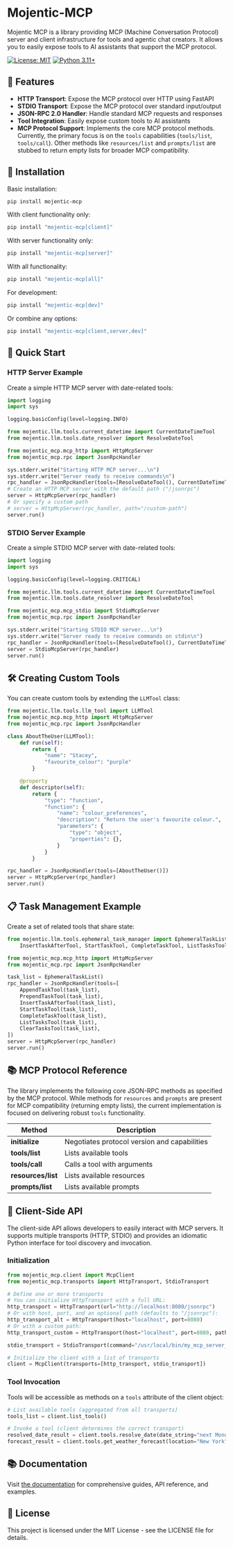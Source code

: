 # Mojentic-MCP

Mojentic MCP is a library providing MCP (Machine Conversation Protocol) server and client infrastructure for tools and agentic chat creators. It allows you to easily expose tools to AI assistants that support the MCP protocol.

[![License: MIT](https://img.shields.io/badge/License-MIT-yellow.svg)](https://opensource.org/licenses/MIT)
[![Python 3.11+](https://img.shields.io/badge/python-3.11+-blue.svg)](https://www.python.org/downloads/)

## 🚀 Features

- **HTTP Transport**: Expose the MCP protocol over HTTP using FastAPI
- **STDIO Transport**: Expose the MCP protocol over standard input/output
- **JSON-RPC 2.0 Handler**: Handle standard MCP requests and responses
- **Tool Integration**: Easily expose custom tools to AI assistants
- **MCP Protocol Support**: Implements the core MCP protocol methods. Currently, the primary focus is on the `tools` capabilities (`tools/list`, `tools/call`). Other methods like `resources/list` and `prompts/list` are stubbed to return empty lists for broader MCP compatibility.

## 🔧 Installation

Basic installation:
```bash
pip install mojentic-mcp
```

With client functionality only:
```bash
pip install "mojentic-mcp[client]"
```

With server functionality only:
```bash
pip install "mojentic-mcp[server]"
```

With all functionality:
```bash
pip install "mojentic-mcp[all]"
```

For development:
```bash
pip install "mojentic-mcp[dev]"
```

Or combine any options:
```bash
pip install "mojentic-mcp[client,server,dev]"
```

## 🚦 Quick Start

### HTTP Server Example

Create a simple HTTP MCP server with date-related tools:

```python
import logging
import sys

logging.basicConfig(level=logging.INFO)

from mojentic.llm.tools.current_datetime import CurrentDateTimeTool
from mojentic.llm.tools.date_resolver import ResolveDateTool

from mojentic_mcp.mcp_http import HttpMcpServer
from mojentic_mcp.rpc import JsonRpcHandler

sys.stderr.write("Starting HTTP MCP server...\n")
sys.stderr.write("Server ready to receive commands\n")
rpc_handler = JsonRpcHandler(tools=[ResolveDateTool(), CurrentDateTimeTool()])
# Create an HTTP MCP server with the default path ("/jsonrpc")
server = HttpMcpServer(rpc_handler)
# Or specify a custom path
# server = HttpMcpServer(rpc_handler, path="/custom-path")
server.run()
```

### STDIO Server Example

Create a simple STDIO MCP server with date-related tools:

```python
import logging
import sys

logging.basicConfig(level=logging.CRITICAL)

from mojentic.llm.tools.current_datetime import CurrentDateTimeTool
from mojentic.llm.tools.date_resolver import ResolveDateTool

from mojentic_mcp.mcp_stdio import StdioMcpServer
from mojentic_mcp.rpc import JsonRpcHandler

sys.stderr.write("Starting STDIO MCP server...\n")
sys.stderr.write("Server ready to receive commands on stdin\n")
rpc_handler = JsonRpcHandler(tools=[ResolveDateTool(), CurrentDateTimeTool()])
server = StdioMcpServer(rpc_handler)
server.run()
```

## 🛠️ Creating Custom Tools

You can create custom tools by extending the `LLMTool` class:

```python
from mojentic.llm.tools.llm_tool import LLMTool
from mojentic_mcp.mcp_http import HttpMcpServer
from mojentic_mcp.rpc import JsonRpcHandler

class AboutTheUser(LLMTool):
    def run(self):
        return {
            "name": "Stacey",
            "favourite_colour": "purple"
        }

    @property
    def descriptor(self):
        return {
            "type": "function",
            "function": {
                "name": "colour_preferences",
                "description": "Return the user's favourite colour.",
                "parameters": {
                    "type": "object",
                    "properties": {},
                }
            }
        }

rpc_handler = JsonRpcHandler(tools=[AboutTheUser()])
server = HttpMcpServer(rpc_handler)
server.run()
```

## 📋 Task Management Example

Create a set of related tools that share state:

```python
from mojentic.llm.tools.ephemeral_task_manager import EphemeralTaskList, AppendTaskTool, PrependTaskTool, \
    InsertTaskAfterTool, StartTaskTool, CompleteTaskTool, ListTasksTool, ClearTasksTool

from mojentic_mcp.mcp_http import HttpMcpServer
from mojentic_mcp.rpc import JsonRpcHandler

task_list = EphemeralTaskList()
rpc_handler = JsonRpcHandler(tools=[
    AppendTaskTool(task_list),
    PrependTaskTool(task_list),
    InsertTaskAfterTool(task_list),
    StartTaskTool(task_list),
    CompleteTaskTool(task_list),
    ListTasksTool(task_list),
    ClearTasksTool(task_list),
])
server = HttpMcpServer(rpc_handler)
server.run()
```

## 📚 MCP Protocol Reference

The library implements the following core JSON-RPC methods as specified by the MCP protocol. While methods for `resources` and `prompts` are present for MCP compatibility (returning empty lists), the current implementation is focused on delivering robust `tools` functionality.

| Method | Description |
|--------|-------------|
| **initialize** | Negotiates protocol version and capabilities |
| **tools/list** | Lists available tools |
| **tools/call** | Calls a tool with arguments |
| **resources/list** | Lists available resources |
| **prompts/list** | Lists available prompts |

## 🔌 Client-Side API

The client-side API allows developers to easily interact with MCP servers. It supports multiple transports (HTTP, STDIO) and provides an idiomatic Python interface for tool discovery and invocation.

### Initialization

```python
from mojentic_mcp.client import McpClient
from mojentic_mcp.transports import HttpTransport, StdioTransport

# Define one or more transports
# You can initialize HttpTransport with a full URL:
http_transport = HttpTransport(url="http://localhost:8080/jsonrpc")
# Or with host, port, and an optional path (defaults to "/jsonrpc"):
http_transport_alt = HttpTransport(host="localhost", port=8080)
# Or with a custom path:
http_transport_custom = HttpTransport(host="localhost", port=8080, path="/custom-path")

stdio_transport = StdioTransport(command="/usr/local/bin/my_mcp_server_command")

# Initialize the client with a list of transports
client = McpClient(transports=[http_transport, stdio_transport])
```

### Tool Invocation

Tools will be accessible as methods on a `tools` attribute of the client object:

```python
# List available tools (aggregated from all transports)
tools_list = client.list_tools()

# Invoke a tool (client determines the correct transport)
resolved_date_result = client.tools.resolve_date(date_string="next Monday")
forecast_result = client.tools.get_weather_forecast(location="New York", days=3)
```

## 📚 Documentation

Visit [the documentation](https://svetzal.github.io/mojentic-mcp/) for comprehensive guides, API reference, and examples.

## 📄 License

This project is licensed under the MIT License - see the LICENSE file for details.

